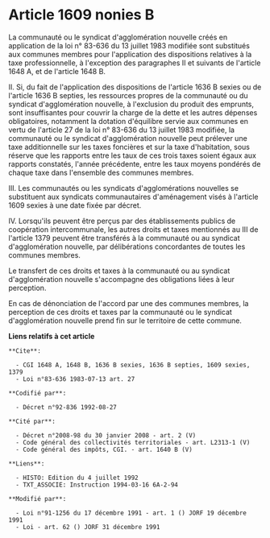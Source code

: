 # Article 1609 nonies B

La communauté ou le syndicat d'agglomération nouvelle créés en application de la loi n° 83-636 du 13 juillet 1983 modifiée
sont substitués aux communes membres pour l'application des dispositions relatives à la taxe professionnelle, à l'exception
des paragraphes II et suivants de l'article 1648 A, et de l'article 1648 B.

II. Si, du fait de l'application des dispositions de l'article 1636 B sexies ou de l'article 1636 B septies, les ressources
propres de la communauté ou du syndicat d'agglomération nouvelle, à l'exclusion du produit des emprunts, sont insuffisantes
pour couvrir la charge de la dette et les autres dépenses obligatoires, notamment la dotation d'équilibre servie aux communes
en vertu de l'article 27 de la loi n° 83-636 du 13 juillet 1983 modifiée, la communauté ou le syndicat d'agglomération
nouvelle peut prélever une taxe additionnelle sur les taxes foncières et sur la taxe d'habitation, sous réserve que les
rapports entre les taux de ces trois taxes soient égaux aux rapports constatés, l'année précédente, entre les taux moyens
pondérés de chaque taxe dans l'ensemble des communes membres.

III. Les communautés ou les syndicats d'agglomérations nouvelles se substituent aux syndicats communautaires d'aménagement
visés à l'article 1609 sexies à une date fixée par décret.

IV. Lorsqu'ils peuvent être perçus par des établissements publics de coopération intercommunale, les autres droits et taxes
mentionnés au III de l'article 1379 peuvent être transférés à la communauté ou au syndicat d'agglomération nouvelle, par
délibérations concordantes de toutes les communes membres.

Le transfert de ces droits et taxes à la communauté ou au syndicat d'agglomération nouvelle s'accompagne des obligations
liées à leur perception.

En cas de dénonciation de l'accord par une des communes membres, la perception de ces droits et taxes par la communauté ou le
syndicat d'agglomération nouvelle prend fin sur le territoire de cette commune.

**Liens relatifs à cet article**

	**Cite**:

	  - CGI 1648 A, 1648 B, 1636 B sexies, 1636 B septies, 1609 sexies, 1379
	  - Loi n°83-636 1983-07-13 art. 27

	**Codifié par**:

	  - Décret n°92-836 1992-08-27

	**Cité par**:

	  - Décret n°2008-98 du 30 janvier 2008 - art. 2 (V)
	  - Code général des collectivités territoriales - art. L2313-1 (V)
	  - Code général des impôts, CGI. - art. 1640 B (V)

	**Liens**:

	  - HISTO: Edition du 4 juillet 1992
	  - TXT_ASSOCIE: Instruction 1994-03-16 6A-2-94

	**Modifié par**:

	  - Loi n°91-1256 du 17 décembre 1991 - art. 1 () JORF 19 décembre 1991
	  - Loi - art. 62 () JORF 31 décembre 1991
